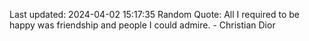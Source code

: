 Last updated: 2024-04-02 15:17:35
Random Quote: All I required to be happy was friendship and people I could admire. - Christian Dior
